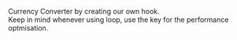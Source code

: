 Currency Converter by creating our own hook. <br>
Keep in mind whenever using loop, use the key for the performance optmisation.

